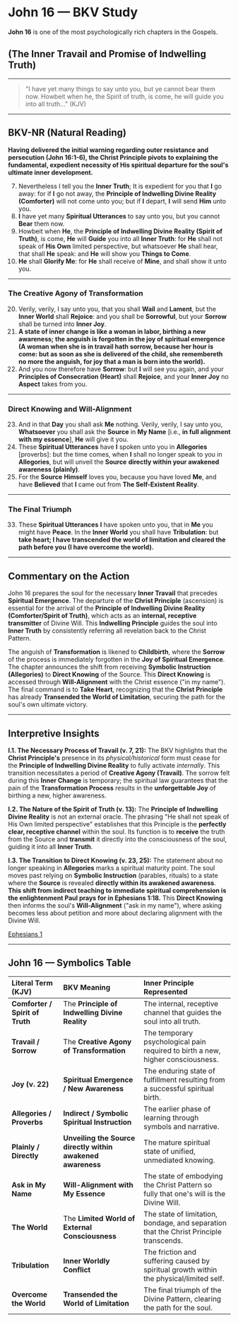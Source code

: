
# John 16 — BKV Study

**John 16** is one of the most psychologically rich chapters in the Gospels.

## (The Inner Travail and Promise of Indwelling Truth)

---

> "I have yet many things to say unto you, but ye cannot bear them now. Howbeit when he, the Spirit of truth, is come, he will guide you into all truth..." (KJV)

---

## BKV-NR (Natural Reading)

**Having delivered the initial warning regarding outer resistance and persecution (John 16:1-6), the Christ Principle pivots to explaining the fundamental, expedient necessity of His spiritual departure for the soul's ultimate inner development.**

7. Nevertheless I tell you the **Inner Truth**; It is expedient for you that **I** go away: for if **I** go not away, the **Principle of Indwelling Divine Reality (Comforter)** will not come unto you; but if **I** depart, **I** will send **Him** unto you.
12. **I** have yet many **Spiritual Utterances** to say unto you, but you cannot **Bear** them now.
13. Howbeit when **He**, the **Principle of Indwelling Divine Reality (Spirit of Truth)**, is come, **He** will **Guide** you into all **Inner Truth**: for **He** shall not speak of **His Own** limited perspective, but whatsoever **He** shall hear, that shall **He** speak: and **He** will show you **Things to Come**.
14. **He** shall **Glorify Me**: for **He** shall receive of **Mine**, and shall show it unto you.

---

### The Creative Agony of Transformation

20. Verily, verily, I say unto you, that you shall **Wail** and **Lament**, but the **Inner World** shall **Rejoice**: and you shall be **Sorrowful**, but your **Sorrow** shall be turned into **Inner Joy**.
21. **A state of inner change is like a woman in labor, birthing a new awareness; the anguish is forgotten in the joy of spiritual emergence (A woman when she is in travail hath sorrow, because her hour is come: but as soon as she is delivered of the child, she remembereth no more the anguish, for joy that a man is born into the world).**
22. And you now therefore have **Sorrow**: but **I** will see you again, and your **Principles of Consecration (Heart)** shall **Rejoice**, and your **Inner Joy** no **Aspect** takes from you.

---

### Direct Knowing and Will-Alignment

23. And in that **Day** you shall ask **Me** nothing. Verily, verily, I say unto you, **Whatsoever** you shall ask the **Source** in **My Name** [i.e., **in full alignment with my essence**], **He** will give it you.
25. These **Spiritual Utterances** have **I** spoken unto you in **Allegories** [proverbs]: but the time comes, when **I** shall no longer speak to you in **Allegories**, but will unveil the **Source** **directly within your awakened awareness (plainly)**.
27. For the **Source** **Himself** loves you, because you have loved **Me**, and have **Believed** that **I** came out from **The Self-Existent Reality**.

---

### The Final Triumph

33. These **Spiritual Utterances** **I** have spoken unto you, that in **Me** you might have **Peace**. In the **Inner World** you shall have **Tribulation**: but **take heart; I have transcended the world of limitation and cleared the path before you (I have overcome the world).**

---

## Commentary on the Action

John 16 prepares the soul for the necessary **Inner Travail** that precedes **Spiritual Emergence**. The departure of the **Christ Principle** (ascension) is essential for the arrival of the **Principle of Indwelling Divine Reality (Comforter/Spirit of Truth)**, which acts as an **internal, receptive transmitter** of Divine Will. This **Indwelling Principle** guides the soul into **Inner Truth** by consistently referring all revelation back to the Christ Pattern.

The anguish of **Transformation** is likened to **Childbirth**, where the **Sorrow** of the process is immediately forgotten in the **Joy of Spiritual Emergence**. The chapter announces the shift from receiving **Symbolic Instruction (Allegories)** to **Direct Knowing** of the Source. This **Direct Knowing** is accessed through **Will-Alignment** with the Christ essence ("in my name"). The final command is to **Take Heart**, recognizing that the **Christ Principle** has already **Transended the World of Limitation**, securing the path for the soul's own ultimate victory.

---

## Interpretive Insights

**I.1. The Necessary Process of Travail (v. 7, 21):** The BKV highlights that the **Christ Principle's** presence in its *physical/historical* form must cease for the **Principle of Indwelling Divine Reality** to fully activate *internally*. This transition necessitates a period of **Creative Agony (Travail)**. The sorrow felt during this **Inner Change** is temporary; the spiritual law guarantees that the pain of the **Transformation Process** results in the **unforgettable Joy** of birthing a new, higher awareness.

**I.2. The Nature of the Spirit of Truth (v. 13):** The **Principle of Indwelling Divine Reality** is not an external oracle. The phrasing "He shall not speak of His Own limited perspective" establishes that this Principle is the **perfectly clear, receptive channel** within the soul. Its function is to **receive** the truth from the Source and **transmit** it directly into the consciousness of the soul, guiding it into all **Inner Truth**.

**I.3. The Transition to Direct Knowing (v. 23, 25):** The statement about no longer speaking in **Allegories** marks a spiritual maturity point. The soul moves past relying on **Symbolic Instruction** (parables, rituals) to a state where the **Source** is revealed **directly within its awakened awareness**. **This shift from indirect teaching to immediate spiritual comprehension is the enlightenment Paul prays for in Ephesians 1:18.** This **Direct Knowing** then informs the soul's **Will-Alignment** ("ask in my name"), where asking becomes less about petition and more about declaring alignment with the Divine Will.

[Ephesians 1](Ephesians_01.md)

---

## John 16 — Symbolics Table

| Literal Term (KJV) | BKV Meaning | Inner Principle Represented |
| :--- | :--- | :--- |
| **Comforter / Spirit of Truth** | The **Principle of Indwelling Divine Reality** | The internal, receptive channel that guides the soul into all truth. |
| **Travail / Sorrow** | The **Creative Agony of Transformation** | The temporary psychological pain required to birth a new, higher consciousness. |
| **Joy (v. 22)** | **Spiritual Emergence / New Awareness** | The enduring state of fulfillment resulting from a successful spiritual birth. |
| **Allegories / Proverbs** | **Indirect / Symbolic Spiritual Instruction** | The earlier phase of learning through symbols and narrative. |
| **Plainly / Directly** | **Unveiling the Source directly within awakened awareness** | The mature spiritual state of unified, unmediated knowing. |
| **Ask in My Name** | **Will-Alignment with My Essence** | The state of embodying the Christ Pattern so fully that one's will is the Divine Will. |
| **The World** | The **Limited World of External Consciousness** | The state of limitation, bondage, and separation that the Christ Principle transcends. |
| **Tribulation** | **Inner Worldly Conflict** | The friction and suffering caused by spiritual growth within the physical/limited self. |
| **Overcome the World** | **Transended the World of Limitation** | The final triumph of the Divine Pattern, clearing the path for the soul. |

















